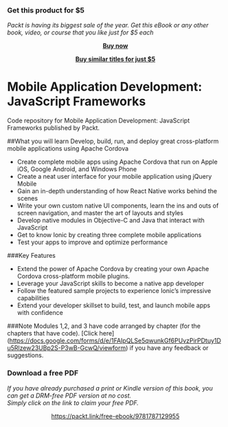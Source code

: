 
### Get this product for $5

<i>Packt is having its biggest sale of the year. Get this eBook or any other book, video, or course that you like just for $5 each</i>


<b><p align='center'>[Buy now](https://packt.link/9781787129955)</p></b>


<b><p align='center'>[Buy similar titles for just $5](https://subscription.packtpub.com/search)</p></b>


# Mobile Application Development: JavaScript Frameworks
Code repository for Mobile Application Development: JavaScript Frameworks published by Packt.


##What you will learn
Develop, build, run, and deploy great cross-platform mobile applications using Apache Cordova
* Create complete mobile apps using Apache Cordova that run on Apple iOS, Google Android, and Windows Phone
* Create a neat user interface for your mobile application using jQuery Mobile
* Gain an in-depth understanding of how React Native works behind the scenes
* Write your own custom native UI components, learn the ins and outs of screen navigation, and master the art of layouts and styles
* Develop native modules in Objective-C and Java that interact with JavaScript
* Get to know Ionic by creating three complete mobile applications
* Test your apps to improve and optimize performance



###Key Features
* Extend the power of Apache Cordova by creating your own Apache Cordova cross-platform mobile plugins.
* Leverage your JavaScript skills to become a native app developer
* Follow the featured sample projects to experience Ionic’s impressive capabilities 
* Extend your developer skillset to build, test, and launch mobile apps with confidence


###Note
 Modules 1,2, and 3 have code arranged by chapter (for the chapters that have code). [Click here] (https://docs.google.com/forms/d/e/1FAIpQLSe5qwunkGf6PUvzPirPDtuy1Du5Rlzew23UBp2S-P3wB-GcwQ/viewform) if you have any feedback or suggestions.



### Download a free PDF

 <i>If you have already purchased a print or Kindle version of this book, you can get a DRM-free PDF version at no cost.<br>Simply click on the link to claim your free PDF.</i>
<p align="center"> <a href="https://packt.link/free-ebook/9781787129955">https://packt.link/free-ebook/9781787129955 </a> </p>